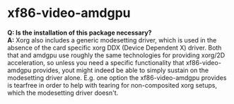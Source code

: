 # xf86-video-amdgpu
**Q: Is the installation of this package necessary?**  
**A:** Xorg also includes a generic modesetting driver, which is used in the absence of the card specific xorg DDX (Device Dependent X) driver. 
Both that and amdgpu use roughly the same technologies for providing xorg/2D acceleration, so unless you need a specific functionality that 
xf86-video-amdgpu provides, yout might indeed be able to simply sustain on the modesetting driver alone. E.g. one option the xf86-video-amdgpu
provides is tearfree in order to help with tearing for non-composited xorg setups, which the modesetting driver doesn't.
